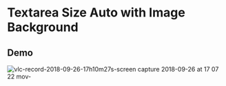 # Textarea Size Auto with Image Background

## Demo 
![vlc-record-2018-09-26-17h10m27s-screen capture 2018-09-26 at 17 07 22 mov-](https://user-images.githubusercontent.com/39515872/46116222-ce564d00-c1af-11e8-8c6a-86f21ed4bf63.gif)
